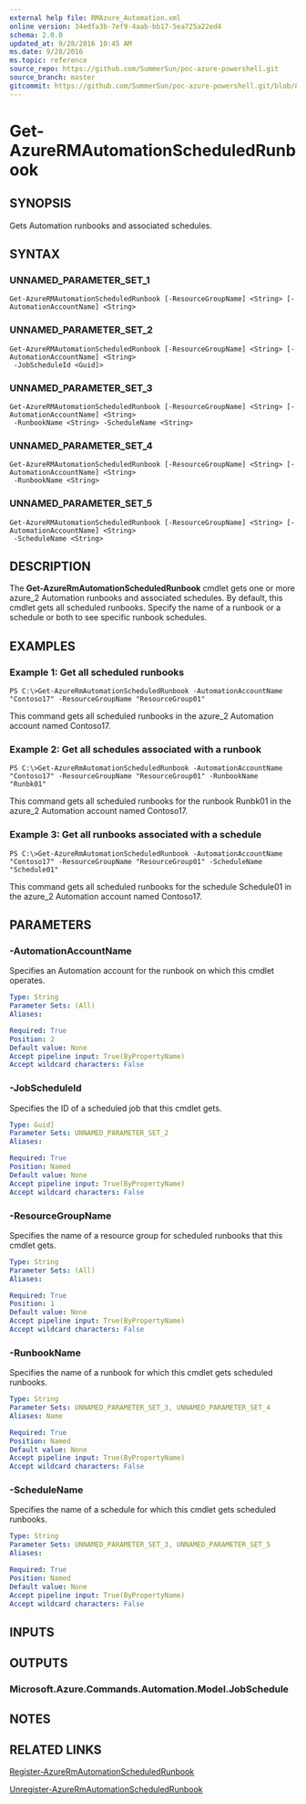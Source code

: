 ```yaml
---
external help file: RMAzure_Automation.xml
online version: 34edfa3b-7ef9-4aab-bb17-5ea725a22ed4
schema: 2.0.0
updated_at: 9/28/2016 10:45 AM
ms.date: 9/28/2016
ms.topic: reference
source_repo: https://github.com/SummerSun/poc-azure-powershell.git
source_branch: master
gitcommit: https://github.com/SummerSun/poc-azure-powershell.git/blob/8903b0f1daa01932ac5fa167f377736de2df6709/azureps-cmdlets-docs/Resource%20Manager/Automation%20Cmdlets/v1.0/Get-AzureRMAutomationScheduledRunbook.md
---
```


# Get-AzureRMAutomationScheduledRunbook
## SYNOPSIS
Gets Automation runbooks and associated schedules.

## SYNTAX

### UNNAMED_PARAMETER_SET_1
```
Get-AzureRMAutomationScheduledRunbook [-ResourceGroupName] <String> [-AutomationAccountName] <String>
```

### UNNAMED_PARAMETER_SET_2
```
Get-AzureRMAutomationScheduledRunbook [-ResourceGroupName] <String> [-AutomationAccountName] <String>
 -JobScheduleId <Guid]>
```

### UNNAMED_PARAMETER_SET_3
```
Get-AzureRMAutomationScheduledRunbook [-ResourceGroupName] <String> [-AutomationAccountName] <String>
 -RunbookName <String> -ScheduleName <String>
```

### UNNAMED_PARAMETER_SET_4
```
Get-AzureRMAutomationScheduledRunbook [-ResourceGroupName] <String> [-AutomationAccountName] <String>
 -RunbookName <String>
```

### UNNAMED_PARAMETER_SET_5
```
Get-AzureRMAutomationScheduledRunbook [-ResourceGroupName] <String> [-AutomationAccountName] <String>
 -ScheduleName <String>
```

## DESCRIPTION
The **Get-AzureRmAutomationScheduledRunbook** cmdlet gets one or more azure_2 Automation runbooks and associated schedules.
By default, this cmdlet gets all scheduled runbooks.
Specify the name of a runbook or a schedule or both to see specific runbook schedules.

## EXAMPLES

### Example 1: Get all scheduled runbooks
```
PS C:\>Get-AzureRmAutomationScheduledRunbook -AutomationAccountName "Contoso17" -ResourceGroupName "ResourceGroup01"
```

This command gets all scheduled runbooks in the azure_2 Automation account named Contoso17.

### Example 2: Get all schedules associated with a runbook
```
PS C:\>Get-AzureRmAutomationScheduledRunbook -AutomationAccountName "Contoso17" -ResourceGroupName "ResourceGroup01" -RunbookName "Runbk01"
```

This command gets all scheduled runbooks for the runbook Runbk01 in the azure_2 Automation account named Contoso17.

### Example 3: Get all runbooks associated with a schedule
```
PS C:\>Get-AzureRmAutomationScheduledRunbook -AutomationAccountName "Contoso17" -ResourceGroupName "ResourceGroup01" -ScheduleName "Schedule01"
```

This command gets all scheduled runbooks for the schedule Schedule01 in the azure_2 Automation account named Contoso17.

## PARAMETERS

### -AutomationAccountName
Specifies an Automation account for the runbook on which this cmdlet operates.

```yaml
Type: String
Parameter Sets: (All)
Aliases: 

Required: True
Position: 2
Default value: None
Accept pipeline input: True(ByPropertyName)
Accept wildcard characters: False
```

### -JobScheduleId
Specifies the ID of a scheduled job that this cmdlet gets.

```yaml
Type: Guid]
Parameter Sets: UNNAMED_PARAMETER_SET_2
Aliases: 

Required: True
Position: Named
Default value: None
Accept pipeline input: True(ByPropertyName)
Accept wildcard characters: False
```

### -ResourceGroupName
Specifies the name of a resource group for scheduled runbooks that this cmdlet gets.

```yaml
Type: String
Parameter Sets: (All)
Aliases: 

Required: True
Position: 1
Default value: None
Accept pipeline input: True(ByPropertyName)
Accept wildcard characters: False
```

### -RunbookName
Specifies the name of a runbook for which this cmdlet gets scheduled runbooks.

```yaml
Type: String
Parameter Sets: UNNAMED_PARAMETER_SET_3, UNNAMED_PARAMETER_SET_4
Aliases: Name

Required: True
Position: Named
Default value: None
Accept pipeline input: True(ByPropertyName)
Accept wildcard characters: False
```

### -ScheduleName
Specifies the name of a schedule for which this cmdlet gets scheduled runbooks.

```yaml
Type: String
Parameter Sets: UNNAMED_PARAMETER_SET_3, UNNAMED_PARAMETER_SET_5
Aliases: 

Required: True
Position: Named
Default value: None
Accept pipeline input: True(ByPropertyName)
Accept wildcard characters: False
```

## INPUTS

## OUTPUTS

### Microsoft.Azure.Commands.Automation.Model.JobSchedule

## NOTES

## RELATED LINKS

[Register-AzureRmAutomationScheduledRunbook](34edfa3b-7ef9-4aab-bb17-5ea725a22ed4)

[Unregister-AzureRmAutomationScheduledRunbook](a56fc467-f64d-4453-9b55-cdd5cad1aa98)

